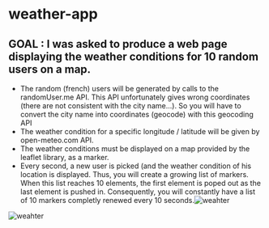 # weather-app

## GOAL : I was asked to produce a web page displaying the weather conditions for 10 random users on a map.

+ The random (french) users will be generated by calls to the randomUser.me API. This API unfortunately gives wrong coordinates (there are not consistent with the city name...). So you will have to convert the city name into coordinates (geocode) with this geocoding API
+ The weather condition for a specific longitude / latitude  will be given by open-meteo.com API.
+ The weather conditions must be displayed on a map provided by the leaflet library, as a marker.
+ Every second, a new user is picked (and the weather condition of his location is displayed. Thus, you will create a growing list of markers. When this list reaches 10 elements, the first element is poped out as the last element is pushed in. Consequently, you will constantly have a list of 10 markers completly renewed every 10 seconds.![weahter](https://github.com/nmbock/weather-app/assets/86528002/8b94ce8d-c0f0-4283-a909-c792a75ace9b)

![weahter](https://github.com/nmbock/weather-app/assets/86528002/8abf4d45-6d3e-4ad6-a9a4-4e8a7d4dd9d9)

